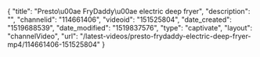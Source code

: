{
    "title": "Presto\u00ae FryDaddy\u00ae electric deep fryer",
    "description": "",
    "channelid": "114661406",
    "videoid": "151525804",
    "date_created": "1519688539",
    "date_modified": "1519837576",
    "type": "captivate",
    "layout": "channelVideo",
    "url": "\/latest-videos\/presto-frydaddy-electric-deep-fryer-mp4\/114661406-151525804"
}